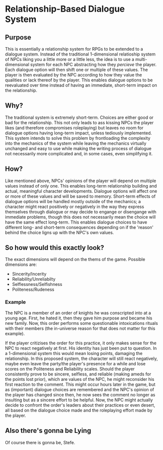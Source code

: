 # Relationship-Based Dialogue System

## Purpose

This is essentially a relationship system for RPGs to be extended to a dialogue system. Instead of the traditional 1-dimensional relatioship system of NPCs liking you a little more or a little less, the idea is to use a multi-dimensional system for each NPC abstracting how they _percieve_ the player. Each dialogue option will then shift one or multiple of these values. The player is then evaluated by the NPC according to how they value the qualities or lack thereof by the player. This enables dialogue options to be reevaluated over time instead of having an immediate, short-term impact on the relationship.

## Why?

The traditional system is extremely short-term. Choices are either good or bad for the relationship. This not only leads to ass kissing NPCs the player likes (and therefore compromises roleplaying) but leaves no room for dialogue options having long-term impact, unless tediously implemented. This system intends to solve this problem by frontloading the complexity into the mechanics of the system while leaving the mechanics virtually unchanged and easy to use while making the writing process of dialogue not necessarily more complicated and, in some cases, even simplifying it.

## How?

Like mentioned above, NPCs' opinions of the player will depend on multiple values instead of only one. This enables long-term relationship building and actual, meaningful character developments. Dialogue options will affect one or more of these values and will be saved to memory. Short-term effects of dialogue options will be handled mostly outside of the mechanics; a character might react positively or negatively in the way they express themselves through dialogue or may decide to engange or disengange with immediate problems, though this does not necessarily mean the choice will have the same effect long-term. This enables dialogue choices to have different long- and short-term consequences depending on if the 'reason' behind the choice ligns up with the NPC's own values.

## So how would this exactly look?

The exact dimensions will depend on the thems of the game. Possible dimensions are:

- Sincerity/Incerity
- Reliability/Unreliabilty
- Selflessness/Selfishness
- Politeness/Rudeness

### Example

The NPC is a member of an order of knights he was conscripted into at a young age. First, he hated it, then they gave him purpose and became his new family. Now, this order performs some questionable intoxications rituals with their members (the in-universe reason for that does not matter for this example).

If the player critizises the order for this practice, it only makes sense for the NPC to react negatively at first. His identity has just been put to question. In a 1-dimensional system this would mean losing points, damaging the relationship. In this proposed system, the character will still react negatively, maybe even leave the party/the player's presence for a while and lose scores on the Politeness and Reliability scales. Should the player consistently prove to be sincere, selfless, and reliable (making ameds for the points lost prior), which are values of the NPC, he might reconsider his first reaction to the comment. This might occur hours later in the game, but as (important) dialogue choices are remembered and the NPC's opinion of the player has changed since then, he now sees the comment no longer as insulting but as a sincere effort to be helpful. Now, the NPC might actually decide to confront the order's leaders about their practices or even desert, all based on the dialogue choice made and the roleplaying effort made by the player.

## Also there's gonna be Lying

Of course there is gonna be, Stefe.
